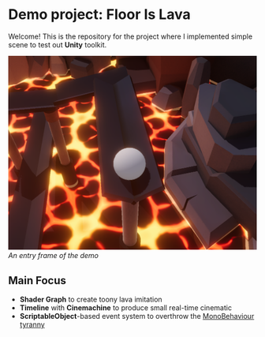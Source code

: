 # Demo project: Floor Is Lava

Welcome! This is the repository for the project where I implemented simple scene to test out **Unity** toolkit.

![Scene Screenshot](/Wiki/Screen1.png)
_An entry frame of the demo_


## Main Focus
* **Shader Graph** to create toony lava imitation
* **Timeline** with **Cinemachine** to produce small real-time cinematic
* **ScriptableObject**-based event system to overthrow the [MonoBehaviour tyranny](https://www.youtube.com/watch?v=6vmRwLYWNRo)
